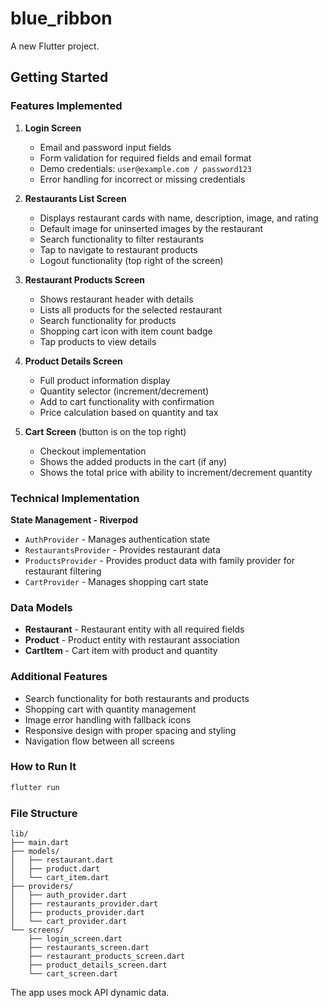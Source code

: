 # blue_ribbon

A new Flutter project.

## Getting Started

### Features Implemented

1. **Login Screen**
   - Email and password input fields  
   - Form validation for required fields and email format  
   - Demo credentials: `user@example.com / password123`  
   - Error handling for incorrect or missing credentials  

2. **Restaurants List Screen**
   - Displays restaurant cards with name, description, image, and rating  
   - Default image for uninserted images by the restaurant  
   - Search functionality to filter restaurants  
   - Tap to navigate to restaurant products  
   - Logout functionality (top right of the screen)  

3. **Restaurant Products Screen**
   - Shows restaurant header with details  
   - Lists all products for the selected restaurant  
   - Search functionality for products  
   - Shopping cart icon with item count badge  
   - Tap products to view details  

4. **Product Details Screen**
   - Full product information display  
   - Quantity selector (increment/decrement)  
   - Add to cart functionality with confirmation  
   - Price calculation based on quantity and tax  

5. **Cart Screen** (button is on the top right)
   - Checkout implementation  
   - Shows the added products in the cart (if any)  
   - Shows the total price with ability to increment/decrement quantity  

### Technical Implementation

**State Management - Riverpod**

- `AuthProvider` - Manages authentication state  
- `RestaurantsProvider` - Provides restaurant data  
- `ProductsProvider` - Provides product data with family provider for restaurant filtering  
- `CartProvider` - Manages shopping cart state  

### Data Models

- **Restaurant** - Restaurant entity with all required fields  
- **Product** - Product entity with restaurant association  
- **CartItem** - Cart item with product and quantity  

### Additional Features

- Search functionality for both restaurants and products  
- Shopping cart with quantity management  
- Image error handling with fallback icons  
- Responsive design with proper spacing and styling  
- Navigation flow between all screens  

### How to Run It

```bash
flutter run
```

### File Structure

```
lib/
├── main.dart
├── models/
│   ├── restaurant.dart
│   ├── product.dart
│   └── cart_item.dart
├── providers/
│   ├── auth_provider.dart
│   ├── restaurants_provider.dart
│   ├── products_provider.dart
│   └── cart_provider.dart
└── screens/
    ├── login_screen.dart
    ├── restaurants_screen.dart
    ├── restaurant_products_screen.dart
    ├── product_details_screen.dart
    └── cart_screen.dart
```

The app uses mock API dynamic data.
